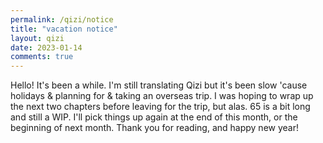 ```yaml
---
permalink: /qizi/notice
title: "vacation notice"
layout: qizi
date: 2023-01-14
comments: true
---
```


Hello! It's been a while. I'm still translating Qizi but it's been slow 'cause holidays & planning for & taking an overseas trip. I was hoping to wrap up the next two chapters before leaving for the trip, but alas. 65 is a bit long and still a WIP. I'll pick things up again at the end of this month, or the beginning of next month. Thank you for reading, and happy new year!